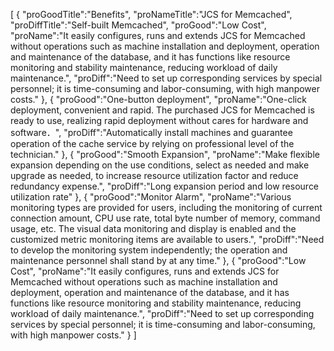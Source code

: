 [
	{
		"proGoodTitle":"Benefits",
		"proNameTitle":"JCS for Memcached",
		"proDiffTitle":"Self-built Memcached",
		"proGood":"Low Cost",
		"proName":"It easily configures, runs and extends JCS for Memcached without operations such as machine installation and deployment, operation and maintenance of the database, and it has functions like resource monitoring and stability maintenance, reducing workload of daily maintenance.",
		"proDiff":"Need to set up corresponding services by special personnel; it is time-consuming and labor-consuming, with high manpower costs."
	},
	{
		"proGood":"One-button deployment",
		"proName":"One-click deployment, convenient and rapid. The purchased JCS for Memcached is ready to use, realizing rapid deployment without cares for hardware and software．",
		"proDiff":"Automatically install machines and guarantee operation of the cache service by relying on professional level of the technician."
	},
	{
		"proGood":"Smooth Expansion",
		"proName":"Make flexible expansion depending on the use conditions, select as needed and make upgrade as needed, to increase resource utilization factor and reduce redundancy expense.",
		"proDiff":"Long expansion period and low resource utilization rate"
	},
	{
		"proGood":"Monitor Alarm",
		"proName":"Various monitoring types are provided for users, including the monitoring of current connection amount, CPU use rate, total byte number of memory, command usage, etc. The visual data monitoring and display is enabled and the customized metric monitoring items are available to users.",
		"proDiff":"Need to develop the monitoring system independently; the operation and maintenance personnel shall stand by at any time."
	},
	{
		"proGood":"Low Cost",
		"proName":"It easily configures, runs and extends JCS for Memcached without operations such as machine installation and deployment, operation and maintenance of the database, and it has functions like resource monitoring and stability maintenance, reducing workload of daily maintenance.",
		"proDiff":"Need to set up corresponding services by special personnel; it is time-consuming and labor-consuming, with high manpower costs."
	}
]